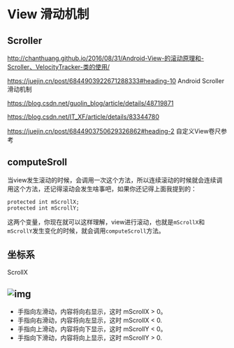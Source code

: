 # View 滑动机制

## Scroller

http://chanthuang.github.io/2016/08/31/Android-View-的滚动原理和-Scroller、VelocityTracker-类的使用/

https://juejin.cn/post/6844903922671288333#heading-10 Android Scroller 滑动机制

https://blog.csdn.net/guolin_blog/article/details/48719871

https://blog.csdn.net/IT_XF/article/details/83344780

https://juejin.cn/post/6844903750629326862#heading-2 自定义View卷尺参考



## computeSroll

当view发生滚动的时候，会调用一次这个方法，所以连续滚动的时候就会连续调用这个方法，还记得滚动会发生啥事吧，如果你还记得上面我提到的：

```
protected int mScrollX;
protected int mScrollY;
```

这两个变量，你现在就可以这样理解，view进行滚动，也就是`mScrollX`和`mScrollY`发生变化的时候，就会调用`computeScroll`方法。



## 坐标系

ScrollX

## ![img](https://img-blog.csdn.net/20140523143516265?watermark/2/text/aHR0cDovL2Jsb2cuY3Nkbi5uZXQvYmlnY29udmllbmNl/font/5a6L5L2T/fontsize/400/fill/I0JBQkFCMA==/dissolve/70/gravity/Center)

- 手指向左滑动，内容将向右显示，这时 mScrollX > 0。
- 手指向右滑动，内容将向左显示，这时 mScrollX < 0.
- 手指向上滑动，内容将向下显示，这时 mScrollY < 0。
- 手指向下滑动，内容将向上显示，这时 mScrollY > 0.